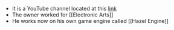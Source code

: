 - It is a YouTube channel located at this [link](https://www.youtube.com/@TheCherno)
- The owner worked for [[Electronic Arts]]
- He works now on his own game engine called [[Hazel Engine]]